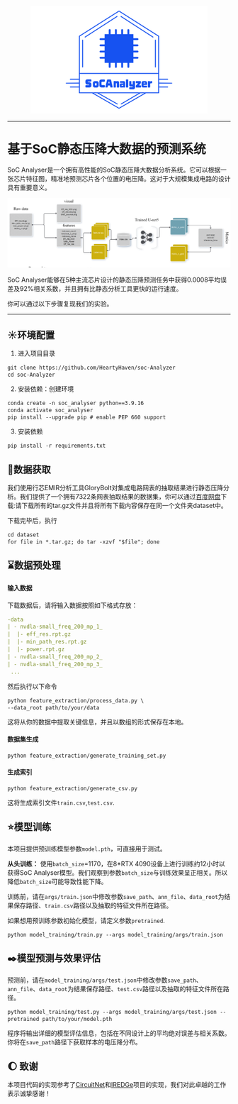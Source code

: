 <div align="center">
 <img src="img/logo.png" width="400px">
</div>

---
# 基于SoC静态压降大数据的预测系统
SoC Analyser是一个拥有高性能的SoC静态压降大数据分析系统。它可以根据一张芯片特征图，精准地预测芯片各个位置的电压降。这对于大规模集成电路的设计具有重要意义。
<div align="center">
 <img src="img/process.png" width="800px">
</div>




SoC Analyser能够在5种主流芯片设计的静态压降预测任务中获得0.0008平均误差及92%相关系数，并且拥有比静态分析工具更快的运行速度。

你可以通过以下步骤复现我们的实验。

---


## :sunny:环境配置
1. 进入项目目录
```shell
git clone https://github.com/HeartyHaven/soc-Analyzer
cd soc-Analyzer
```
2. 安装依赖：创建环境
```shell
conda create -n soc_analyser python==3.9.16
conda activate soc_analyser
pip install --upgrade pip # enable PEP 660 support
```
3. 安装依赖
```shell
pip install -r requirements.txt
```
## :rocket:数据获取
我们使用行芯EMIR分析工具GloryBolt对集成电路网表的抽取结果进行静态压降分析。我们提供了一个拥有7322条网表抽取结果的数据集，你可以通过[百度网盘](https://pan.baidu.com/s/1Uz7mPTMExlROH5i5W4sN2Q?pwd=8xa8)下载:请下载所有的tar.gz文件并且将所有下载内容保存在同一个文件夹dataset中。

下载完毕后，执行
```shell
cd dataset
for file in *.tar.gz; do tar -xzvf "$file"; done
```

## :hourglass:数据预处理
#### 输入数据
下载数据后，请将输入数据按照如下格式存放：
```yaml
-data
| - nvdla-small_freq_200_mp_1_
|  |- eff_res.rpt.gz
|  |- min_path_res.rpt.gz
|  |- power.rpt.gz
| - nvdla-small_freq_200_mp_2_
| - nvdla-small_freq_200_mp_3_
 ...
```
然后执行以下命令
```shell
python feature_extraction/process_data.py \
--data_root path/to/your/data
```

这将从你的数据中提取关键信息，并且以数组的形式保存在本地。
#### 数据集生成

```shell
python feature_extraction/generate_training_set.py 
```
#### 生成索引

```shell
python feature_extraction/generate_csv.py 
```
这将生成索引文件`train.csv`,`test.csv`.
## :star:模型训练

本项目提供预训练模型参数`model.pth`，可直接用于测试。

**从头训练：** 使用`batch_size`=1170，在8*RTX 4090设备上进行训练约12小时以获得SoC Analyser模型。我们观察到参数`batch_size`与训练效果呈正相关。所以降低`batch_size`可能导致性能下降。

训练前，请在`args/train.json`中修改参数`save_path`、`ann_file`、`data_root`为结果保存路径、`train.csv`路径以及抽取的特征文件所在路径。

如果想用预训练参数初始化模型，请定义参数`pretrained`.
```shell
python model_training/train.py --args model_training/args/train.json
```

## :black_nib:模型预测与效果评估
预测前，请在`model_training/args/test.json`中修改参数`save_path`、`ann_file`、`data_root`为结果保存路径、`test.csv`路径以及抽取的特征文件所在路径。
```shell
python model_training/test.py --args model_training/args/test.json --pretrained path/to/your/model.pth
```
程序将输出详细的模型评估信息，包括在不同设计上的平均绝对误差与相关系数。你将在`save_path`路径下获取样本的电压降分布。
## :moon: 致谢
本项目代码的实现参考了[CircuitNet](https://github.com/circuitnet/CircuitNet)和[IREDGe](https://github.com/VidyaChhabria/ThermEDGe-and-IREDGe.git)项目的实现，我们对此卓越的工作表示诚挚感谢！
